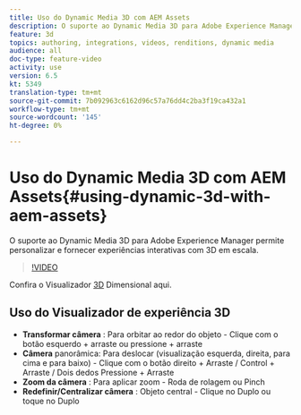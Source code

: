 ```yaml
---
title: Uso do Dynamic Media 3D com AEM Assets
description: O suporte ao Dynamic Media 3D para Adobe Experience Manager permite personalizar e fornecer experiências interativas com 3D em escala
feature: 3d
topics: authoring, integrations, videos, renditions, dynamic media
audience: all
doc-type: feature-video
activity: use
version: 6.5
kt: 5349
translation-type: tm+mt
source-git-commit: 7b092963c6162d96c57a76dd4c2ba3f19ca432a1
workflow-type: tm+mt
source-wordcount: '145'
ht-degree: 0%

---
```



# Uso do Dynamic Media 3D com AEM Assets{#using-dynamic-3d-with-aem-assets}

O suporte ao Dynamic Media 3D para Adobe Experience Manager permite personalizar e fornecer experiências interativas com 3D em escala.

>[!VIDEO](https://video.tv.adobe.com/v/35156/?quality=9&learn=on)

Confira o Visualizador [3D](http://s7d1.scene7.com/s7viewers/html5/DimensionalViewer.html?asset=DynamicmediaNA1/canBlue-2&amp;config=DynamicmediaNA1/Dimensional&amp;serverUrl=http://s7d1.scene7.com/is/image/&amp;contenturl=http://s7d1.scene7.com/is/content/) Dimensional aqui.


## Uso do Visualizador de experiência 3D

* **Transformar câmera** : Para orbitar ao redor do objeto - Clique com o botão esquerdo + arraste ou pressione + arraste
* **Câmera** panorâmica: Para deslocar (visualização esquerda, direita, para cima e para baixo) - Clique com o botão direito + Arraste / Control + Arraste / Dois dedos Pressione + Arraste
* **Zoom da câmera** : Para aplicar zoom - Roda de rolagem ou Pinch
* **Redefinir/Centralizar câmera** : Objeto central - Clique no Duplo ou toque no Duplo